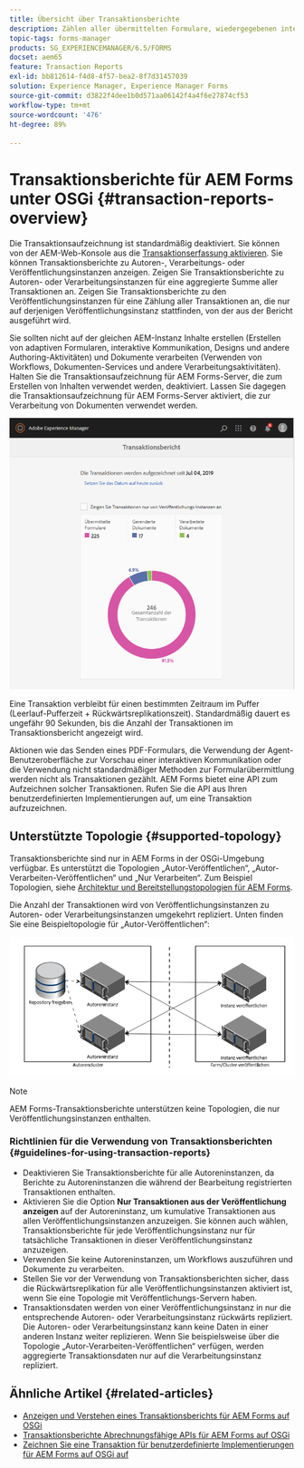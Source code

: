 ```yaml
---
title: Übersicht über Transaktionsberichte
description: Zählen aller übermittelten Formulare, wiedergegebenen interaktiven Kommunikationen, in ein anderes Format konvertierten Dokumente usw.
topic-tags: forms-manager
products: SG_EXPERIENCEMANAGER/6.5/FORMS
docset: aem65
feature: Transaction Reports
exl-id: bb812614-f4d8-4f57-bea2-8f7d31457039
solution: Experience Manager, Experience Manager Forms
source-git-commit: d3822f4dee1b0d571aa06142f4a4f6e27874cf53
workflow-type: tm+mt
source-wordcount: '476'
ht-degree: 89%

---
```


# Transaktionsberichte für AEM Forms unter OSGi {#transaction-reports-overview}

<!--## Introduction {#introduction}

Transaction reports in AEM Forms let you keep a count of all transactions taken place since a specified date on your AEM Forms deployment. The objective is to provide information about product usage and help business stakeholders understand their digital processing volumes. Examples of a transaction include:

* Submission of an adaptive form, an HTML5 Form, or a form set
* Rendition of a print or a web version of an interactive communication
* Conversion of a document from one file format to another

For more information on what is considered a transaction, see [Billable APIs](../../forms/using/transaction-reports-billable-apis.md).-->

Die Transaktionsaufzeichnung ist standardmäßig deaktiviert. Sie können von der AEM-Web-Konsole aus die [Transaktionserfassung aktivieren](../../forms/using/viewing-and-understanding-transaction-reports.md#setting-up-transaction-reports). Sie können Transaktionsberichte zu Autoren-, Verarbeitungs- oder Veröffentlichungsinstanzen anzeigen. Zeigen Sie Transaktionsberichte zu Autoren- oder Verarbeitungsinstanzen für eine aggregierte Summe aller Transaktionen an. Zeigen Sie Transaktionsberichte zu den Veröffentlichungsinstanzen für eine Zählung aller Transaktionen an, die nur auf derjenigen Veröffentlichungsinstanz stattfinden, von der aus der Bericht ausgeführt wird.

Sie sollten nicht auf der gleichen AEM-Instanz Inhalte erstellen (Erstellen von adaptiven Formularen, interaktive Kommunikation, Designs und andere Authoring-Aktivitäten) und Dokumente verarbeiten (Verwenden von Workflows, Dokumenten-Services und andere Verarbeitungsaktivitäten). Halten Sie die Transaktionsaufzeichnung für AEM Forms-Server, die zum Erstellen von Inhalten verwendet werden, deaktiviert. Lassen Sie dagegen die Transaktionsaufzeichnung für AEM Forms-Server aktiviert, die zur Verarbeitung von Dokumenten verwendet werden.

![sample-transaction-report-author-1](assets/sample-transaction-report-author-1.png)

Eine Transaktion verbleibt für einen bestimmten Zeitraum im Puffer (Leerlauf-Pufferzeit + Rückwärtsreplikationszeit). Standardmäßig dauert es ungefähr 90 Sekunden, bis die Anzahl der Transaktionen im Transaktionsbericht angezeigt wird.

Aktionen wie das Senden eines PDF-Formulars, die Verwendung der Agent-Benutzeroberfläche zur Vorschau einer interaktiven Kommunikation oder die Verwendung nicht standardmäßiger Methoden zur Formularübermittlung werden nicht als Transaktionen gezählt. AEM Forms bietet eine API zum Aufzeichnen solcher Transaktionen. Rufen Sie die API aus Ihren benutzerdefinierten Implementierungen auf, um eine Transaktion aufzuzeichnen.

## Unterstützte Topologie {#supported-topology}

Transaktionsberichte sind nur in AEM Forms in der OSGi-Umgebung verfügbar. Es unterstützt die Topologien „Autor-Veröffentlichen“, „Autor-Verarbeiten-Veröffentlichen“ und „Nur Verarbeiten“. Zum Beispiel Topologien, siehe [Architektur und Bereitstellungstopologien für AEM Forms](../../forms/using/transaction-reports-overview.md).

Die Anzahl der Transaktionen wird von Veröffentlichungsinstanzen zu Autoren- oder Verarbeitungsinstanzen umgekehrt repliziert. Unten finden Sie eine Beispieltopologie für „Autor-Veröffentlichen“:

![simple-author-publish-topology](assets/simple-author-publish-topology.png)

>[!NOTE]
>
>AEM Forms-Transaktionsberichte unterstützen keine Topologien, die nur Veröffentlichungsinstanzen enthalten.

### Richtlinien für die Verwendung von Transaktionsberichten {#guidelines-for-using-transaction-reports}

* Deaktivieren Sie Transaktionsberichte für alle Autoreninstanzen, da Berichte zu Autoreninstanzen die während der Bearbeitung registrierten Transaktionen enthalten.
* Aktivieren Sie die Option **Nur Transaktionen aus der Veröffentlichung anzeigen** auf der Autoreninstanz, um kumulative Transaktionen aus allen Veröffentlichungsinstanzen anzuzeigen. Sie können auch wählen, Transaktionsberichte für jede Veröffentlichungsinstanz nur für tatsächliche Transaktionen in dieser Veröffentlichungsinstanz anzuzeigen.
* Verwenden Sie keine Autoreninstanzen, um Workflows auszuführen und Dokumente zu verarbeiten.
* Stellen Sie vor der Verwendung von Transaktionsberichten sicher, dass die Rückwärtsreplikation für alle Veröffentlichungsinstanzen aktiviert ist, wenn Sie eine Topologie mit Veröffentlichungs-Servern haben.
* Transaktionsdaten werden von einer Veröffentlichungsinstanz in nur die entsprechende Autoren- oder Verarbeitungsinstanz rückwärts repliziert. Die Autoren- oder Verarbeitungsinstanz kann keine Daten in einer anderen Instanz weiter replizieren. Wenn Sie beispielsweise über die Topologie „Autor-Verarbeiten-Veröffentlichen“ verfügen, werden aggregierte Transaktionsdaten nur auf die Verarbeitungsinstanz repliziert.

## Ähnliche Artikel {#related-articles}

* [Anzeigen und Verstehen eines Transaktionsberichts für AEM Forms auf OSGi](../../forms/using/viewing-and-understanding-transaction-reports.md)
* [Transaktionsberichte Abrechnungsfähige APIs für AEM Forms auf OSGi](../../forms/using/transaction-reports-billable-apis.md)
* [Zeichnen Sie eine Transaktion für benutzerdefinierte Implementierungen für AEM Forms auf OSGi auf](/help/forms/using/record-transaction-custom-implementation.md)
